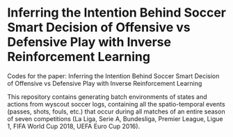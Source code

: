 # Inferring the Intention Behind Soccer Smart Decision of Offensive vs Defensive Play with Inverse Reinforcement Learning
Codes for the paper: Inferring the Intention Behind Soccer Smart Decision of Offensive vs Defensive Play with Inverse Reinforcement Learning

This repository contains generating batch environments of states and actions from wyscout soccer logs, containing all the spatio-temporal events (passes, shots, fouls, etc.) that occur during all matches of an entire season of seven competitions (La Liga, Serie A, Bundesliga, Premier League, Ligue 1, FIFA World Cup 2018, UEFA Euro Cup 2016).  

